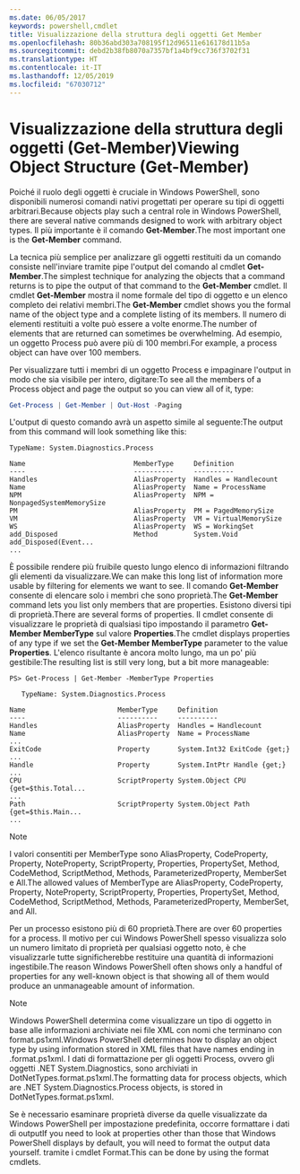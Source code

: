 ```yaml
---
ms.date: 06/05/2017
keywords: powershell,cmdlet
title: Visualizzazione della struttura degli oggetti Get Member
ms.openlocfilehash: 80b36abd303a708195f12d96511e616178d11b5a
ms.sourcegitcommit: debd2b38fb8070a7357bf1a4bf9cc736f3702f31
ms.translationtype: HT
ms.contentlocale: it-IT
ms.lasthandoff: 12/05/2019
ms.locfileid: "67030712"
---
```

# <a name="viewing-object-structure-get-member"></a><span data-ttu-id="e20bb-103">Visualizzazione della struttura degli oggetti (Get-Member)</span><span class="sxs-lookup"><span data-stu-id="e20bb-103">Viewing Object Structure (Get-Member)</span></span>

<span data-ttu-id="e20bb-104">Poiché il ruolo degli oggetti è cruciale in Windows PowerShell, sono disponibili numerosi comandi nativi progettati per operare su tipi di oggetti arbitrari.</span><span class="sxs-lookup"><span data-stu-id="e20bb-104">Because objects play such a central role in Windows PowerShell, there are several native commands designed to work with arbitrary object types.</span></span> <span data-ttu-id="e20bb-105">Il più importante è il comando **Get-Member**.</span><span class="sxs-lookup"><span data-stu-id="e20bb-105">The most important one is the **Get-Member** command.</span></span>

<span data-ttu-id="e20bb-106">La tecnica più semplice per analizzare gli oggetti restituiti da un comando consiste nell'inviare tramite pipe l'output del comando al cmdlet **Get-Member**.</span><span class="sxs-lookup"><span data-stu-id="e20bb-106">The simplest technique for analyzing the objects that a command returns is to pipe the output of that command to the **Get-Member** cmdlet.</span></span> <span data-ttu-id="e20bb-107">Il cmdlet **Get-Member** mostra il nome formale del tipo di oggetto e un elenco completo dei relativi membri.</span><span class="sxs-lookup"><span data-stu-id="e20bb-107">The **Get-Member** cmdlet shows you the formal name of the object type and a complete listing of its members.</span></span> <span data-ttu-id="e20bb-108">Il numero di elementi restituiti a volte può essere a volte enorme.</span><span class="sxs-lookup"><span data-stu-id="e20bb-108">The number of elements that are returned can sometimes be overwhelming.</span></span> <span data-ttu-id="e20bb-109">Ad esempio, un oggetto Process può avere più di 100 membri.</span><span class="sxs-lookup"><span data-stu-id="e20bb-109">For example, a process object can have over 100 members.</span></span>

<span data-ttu-id="e20bb-110">Per visualizzare tutti i membri di un oggetto Process e impaginare l'output in modo che sia visibile per intero, digitare:</span><span class="sxs-lookup"><span data-stu-id="e20bb-110">To see all the members of a Process object and page the output so you can view all of it, type:</span></span>

```powershell
Get-Process | Get-Member | Out-Host -Paging
```

<span data-ttu-id="e20bb-111">L'output di questo comando avrà un aspetto simile al seguente:</span><span class="sxs-lookup"><span data-stu-id="e20bb-111">The output from this command will look something like this:</span></span>

```output
TypeName: System.Diagnostics.Process

Name                           MemberType     Definition
----                           ----------     ----------
Handles                        AliasProperty  Handles = Handlecount
Name                           AliasProperty  Name = ProcessName
NPM                            AliasProperty  NPM = NonpagedSystemMemorySize
PM                             AliasProperty  PM = PagedMemorySize
VM                             AliasProperty  VM = VirtualMemorySize
WS                             AliasProperty  WS = WorkingSet
add_Disposed                   Method         System.Void add_Disposed(Event...
...
```

<span data-ttu-id="e20bb-112">È possibile rendere più fruibile questo lungo elenco di informazioni filtrando gli elementi da visualizzare.</span><span class="sxs-lookup"><span data-stu-id="e20bb-112">We can make this long list of information more usable by filtering for elements we want to see.</span></span> <span data-ttu-id="e20bb-113">Il comando **Get-Member** consente di elencare solo i membri che sono proprietà.</span><span class="sxs-lookup"><span data-stu-id="e20bb-113">The **Get-Member** command lets you list only members that are properties.</span></span> <span data-ttu-id="e20bb-114">Esistono diversi tipi di proprietà.</span><span class="sxs-lookup"><span data-stu-id="e20bb-114">There are several forms of properties.</span></span> <span data-ttu-id="e20bb-115">Il cmdlet consente di visualizzare le proprietà di qualsiasi tipo impostando il parametro **Get-Member MemberType** sul valore **Properties**.</span><span class="sxs-lookup"><span data-stu-id="e20bb-115">The cmdlet displays properties of any type if we set the **Get-Member MemberType** parameter to the value **Properties**.</span></span> <span data-ttu-id="e20bb-116">L'elenco risultante è ancora molto lungo, ma un po' più gestibile:</span><span class="sxs-lookup"><span data-stu-id="e20bb-116">The resulting list is still very long, but a bit more manageable:</span></span>

```
PS> Get-Process | Get-Member -MemberType Properties

   TypeName: System.Diagnostics.Process

Name                       MemberType     Definition
----                       ----------     ----------
Handles                    AliasProperty  Handles = Handlecount
Name                       AliasProperty  Name = ProcessName
...
ExitCode                   Property       System.Int32 ExitCode {get;}
...
Handle                     Property       System.IntPtr Handle {get;}
...
CPU                        ScriptProperty System.Object CPU {get=$this.Total...
...
Path                       ScriptProperty System.Object Path {get=$this.Main...
...
```

> [!NOTE]
> <span data-ttu-id="e20bb-117">I valori consentiti per MemberType sono AliasProperty, CodeProperty, Property, NoteProperty, ScriptProperty, Properties, PropertySet, Method, CodeMethod, ScriptMethod, Methods, ParameterizedProperty, MemberSet e All.</span><span class="sxs-lookup"><span data-stu-id="e20bb-117">The allowed values of MemberType are AliasProperty, CodeProperty, Property, NoteProperty, ScriptProperty, Properties, PropertySet, Method, CodeMethod, ScriptMethod, Methods, ParameterizedProperty, MemberSet, and All.</span></span>

<span data-ttu-id="e20bb-118">Per un processo esistono più di 60 proprietà.</span><span class="sxs-lookup"><span data-stu-id="e20bb-118">There are over 60 properties for a process.</span></span> <span data-ttu-id="e20bb-119">Il motivo per cui Windows PowerShell spesso visualizza solo un numero limitato di proprietà per qualsiasi oggetto noto, è che visualizzarle tutte significherebbe restituire una quantità di informazioni ingestibile.</span><span class="sxs-lookup"><span data-stu-id="e20bb-119">The reason Windows PowerShell often shows only a handful of properties for any well-known object is that showing all of them would produce an unmanageable amount of information.</span></span>

> [!NOTE]
> <span data-ttu-id="e20bb-120">Windows PowerShell determina come visualizzare un tipo di oggetto in base alle informazioni archiviate nei file XML con nomi che terminano con format.ps1xml.</span><span class="sxs-lookup"><span data-stu-id="e20bb-120">Windows PowerShell determines how to display an object type by using information stored in XML files that have names ending in .format.ps1xml.</span></span> <span data-ttu-id="e20bb-121">I dati di formattazione per gli oggetti Process, ovvero gli oggetti .NET System.Diagnostics, sono archiviati in DotNetTypes.format.ps1xml.</span><span class="sxs-lookup"><span data-stu-id="e20bb-121">The formatting data for process objects, which are .NET System.Diagnostics.Process objects, is stored in DotNetTypes.format.ps1xml.</span></span>

<span data-ttu-id="e20bb-122">Se è necessario esaminare proprietà diverse da quelle visualizzate da Windows PowerShell per impostazione predefinita, occorre formattare i dati di output</span><span class="sxs-lookup"><span data-stu-id="e20bb-122">If you need to look at properties other than those that Windows PowerShell displays by default, you will need to format the output data yourself.</span></span> <span data-ttu-id="e20bb-123">tramite i cmdlet Format.</span><span class="sxs-lookup"><span data-stu-id="e20bb-123">This can be done by using the format cmdlets.</span></span>
